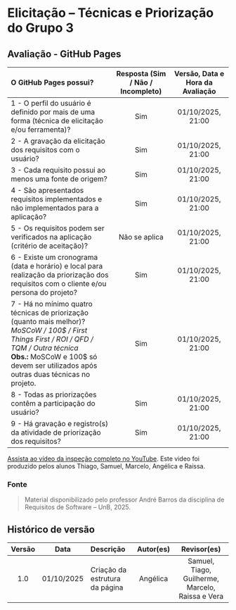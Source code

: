 # Elicitação – Técnicas e Priorização do Grupo 3

## Avaliação - GitHub Pages

| O GitHub Pages possui?                                                                                                                                                                                                                       | Resposta (Sim / Não / Incompleto) | Versão, Data e Hora da Avaliação |
| :------------------------------------------------------------------------------------------------------------------------------------------------------------------------------------------------------------------------------------------- | :-------------------------------: | :------------------------------: |
| 1 - O perfil do usuário é definido por mais de uma forma (técnica de elicitação e/ou ferramenta)?                                                                                                                                            |                Sim                |        01/10/2025, 21:00         |
| 2 - A gravação da elicitação dos requisitos com o usuário?                                                                                                                                                                                   |                Sim                |        01/10/2025, 21:00         |
| 3 - Cada requisito possui ao menos uma fonte de origem?                                                                                                                                                                                      |                Sim                |        01/10/2025, 21:00         |
| 4 - São apresentados requisitos implementados e não implementados para a aplicação?                                                                                                                                                          |                Sim                |        01/10/2025, 21:00         |
| 5 - Os requisitos podem ser verificados na aplicação (critério de aceitação)?                                                                                                                                                                |           Não se aplica           |        01/10/2025, 21:00         |
| 6 - Existe um cronograma (data e horário) e local para realização da priorização dos requisitos com o cliente e/ou persona do projeto?                                                                                                       |                Sim                |        01/10/2025, 21:00         |
| 7 - Há no mínimo quatro técnicas de priorização (quanto mais melhor)? <br> _MoSCoW / 100$ / First Things First / ROI / QFD / TQM / Outra técnica_ <br> **Obs.:** MoSCoW e 100$ só devem ser utilizados após outras duas técnicas no projeto. |                Sim                |        01/10/2025, 21:00         |
| 8 - Todas as priorizações contêm a participação do usuário?                                                                                                                                                                                  |                Sim                |        01/10/2025, 21:00         |
| 9 - Há gravação e registro(s) da atividade de priorização dos requisitos?                                                                                                                                                                    |                Sim                |        01/10/2025, 21:00         |

[Assista ao vídeo da inspeção completo no YouTube](https://www.youtube.com/watch?v=XK5UKcFBy1U). Este video foi produzido pelos alunos Thiago, Samuel, Marcelo, Angélica e Raissa.

### Fonte 

> Material disponibilizado pelo professor André Barros da disciplina de Requisitos de Software – UnB, 2025.

## Histórico de versão

| Versão |    Data    | Descrição                      | Autor(es) |                   Revisor(es)                    |
| :----: | :--------: | :----------------------------- | :-------: | :----------------------------------------------: |
|  1.0   | 01/10/2025 | Criação da estrutura da página | Angélica  | Samuel, Tiago, Guilherme, Marcelo, Raissa e Vera |
